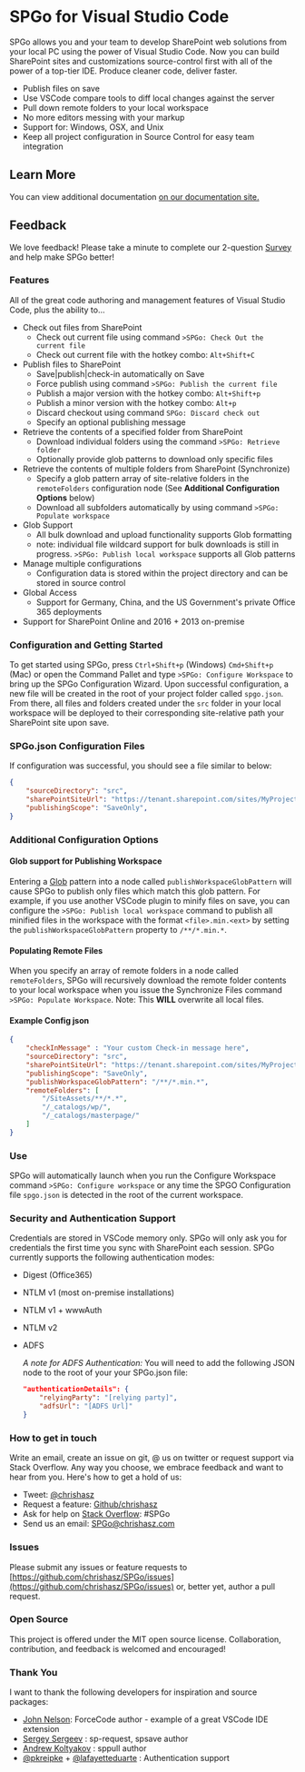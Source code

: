 # SPGo for Visual Studio Code

SPGo allows you and your team to develop SharePoint web solutions from your local PC using the power of Visual Studio Code. Now you can build SharePoint sites and customizations source-control first with all of the power of a top-tier IDE. Produce cleaner code, deliver faster.

* Publish files on save
* Use VSCode compare tools to diff local changes against the server
* Pull down remote folders to your local workspace
* No more editors messing with your markup
* Support for: Windows, OSX, and Unix
* Keep all project configuration in Source Control for easy team integration

## Learn More

You can view additional documentation [on our documentation site.](https://www.chrishasz.com/spgo/)

## Feedback

We love feedback! Please take a minute to complete our 2-question [Survey](https://forms.office.com/Pages/ResponsePage.aspx?id=DZb1uny9ZkKNWQyYu-wakJzz1QojmH9AnvOnKspXAdtUNFBVUVdYRTFQN00zOEFPQkFMT0EyMEpZUC4u) and help make SPGo better!

### Features

All of the great code authoring and management features of Visual Studio Code, plus the ability to...

* Check out files from SharePoint
  * Check out current file using command `>SPGo: Check Out the current file`
  * Check out current file with the hotkey combo: `Alt+Shift+C`
* Publish files to SharePoint
  * Save|publish|check-in automatically on Save
  * Force publish using command `>SPGo: Publish the current file`
  * Publish a major version with the hotkey combo: `Alt+Shift+p`
  * Publish a minor version with the hotkey combo: `Alt+p`
  * Discard checkout using command `SPGo: Discard check out`
  * Specify an optional publishing message
* Retrieve the contents of a specified folder from SharePoint
  * Download individual folders using the command `>SPGo: Retrieve folder`
  * Optionally provide glob patterns to download only specific files
* Retrieve the contents of multiple folders from SharePoint (Synchronize)
  * Specify a glob pattern array of site-relative folders in the `remoteFolders` configuration node (See **Additional Configuration Options** below)
  * Download all subfolders automatically by using command `>SPGo: Populate workspace`
* Glob Support
  * All bulk download and upload functionality supports Glob formatting
  * note: individual file wildcard support for bulk downloads is still in progress. `>SPGo: Publish local workspace` supports all Glob patterns
* Manage multiple configurations
  * Configuration data is stored within the project directory and can be stored in source control
* Global Access
  * Support for Germany, China, and the US Government's private Office 365 deployments
* Support for SharePoint Online and 2016 + 2013 on-premise

### Configuration and Getting Started

To get started using SPGo, press `Ctrl+Shift+p` (Windows) `Cmd+Shift+p` (Mac) or open the Command Pallet and type `>SPGo: Configure Workspace` to bring up the SPGo Configuration Wizard. Upon successful configuration, a new file will be created in the root of your project folder called `spgo.json`. From there, all files and folders created under the `src` folder in your local workspace will be deployed to their corresponding site-relative path your SharePoint site upon save.

### SPGo.json Configuration Files

If configuration was successful, you should see a file similar to below:

```json
{
    "sourceDirectory": "src",
    "sharePointSiteUrl": "https://tenant.sharepoint.com/sites/MyProject",
    "publishingScope": "SaveOnly",
}
```

### Additional Configuration Options

#### Glob support for Publishing Workspace

Entering a [Glob](https://en.wikipedia.org/wiki/Glob_(programming)) pattern into a node called `publishWorkspaceGlobPattern` will cause SPGo to publish only files which match this glob pattern. For example, if you use another VSCode plugin to minify files on save, you can configure the `>SPGo: Publish local workspace` command to publish all minified files in the workspace with the format `<file>.min.<ext>` by setting the  `publishWorkspaceGlobPattern` property to `/**/*.min.*`.

#### Populating Remote Files

When you specify an array of remote folders in a node called `remoteFolders`, SPGo will recursively download the remote folder contents to your local workspace when you issue the Synchronize Files command `>SPGo: Populate Workspace`. Note: This **WILL** overwrite all local files.

#### Example Config json

```json
{
    "checkInMessage" : "Your custom Check-in message here",
    "sourceDirectory": "src",
    "sharePointSiteUrl": "https://tenant.sharepoint.com/sites/MyProject",
    "publishingScope": "SaveOnly",
    "publishWorkspaceGlobPattern": "/**/*.min.*",
    "remoteFolders": [
        "/SiteAssets/**/*.*",
        "/_catalogs/wp/",
        "/_catalogs/masterpage/"
    ]
}
```

### Use

SPGo will automatically launch when you run the Configure Workspace command `>SPGo: Configure workspace` or any time the SPGO Configuration file `spgo.json` is detected in the root of the current workspace.

### Security and Authentication Support

Credentials are stored in VSCode memory only. SPGo will only ask you for credentials the first time you sync with SharePoint each session. SPGo currently supports the following authentication modes:

* Digest (Office365)
* NTLM v1 (most on-premise installations)
* NTLM v1 + wwwAuth
* NTLM v2
* ADFS

    _A note for ADFS Authentication:_ You will need to add the following JSON node to the root of your your SPGo.json file:

    ``` json
    "authenticationDetails": {
        "relyingParty": "[relying party]",
        "adfsUrl": "[ADFS Url]"
    }
    ```

### How to get in touch

Write an email, create an issue on git, @ us on twitter or request support via Stack Overflow. Any way you choose, we embrace feedback and want to hear from you. Here's how to get a hold of us:

* Tweet: [@chrishasz](https://twitter.com/chrishasz)
* Request a feature: [Github/chrishasz](https://github.com/chrishasz/spgo/issues)
* Ask for help on [Stack Overflow](https://stackoverflow.com/): #SPGo
* Send us an email: [SPGo@chrishasz.com](mailto:spgo@chrishasz.com)

### Issues

Please submit any issues or feature requests to [https://github.com/chrishasz/SPGo/issues](https://github.com/chrishasz/SPGo/issues) or, better yet, author a pull request.

### Open Source

This project is offered under the MIT open source license. Collaboration, contribution, and feedback is welcomed and encouraged!

### Thank You

I want to thank the following developers for inspiration and source packages:

* [John Nelson](https://github.com/celador): ForceCode author - example of a great VSCode IDE extension
* [Sergey Sergeev](https://github.com/s-KaiNet) : sp-request, spsave author
* [Andrew Koltyakov](https://github.com/koltyakov) : sppull author
* [@pkreipke](https://github.com/pkreipke) + [@lafayetteduarte](https://github.com/lafayetteduarte) : Authentication support

